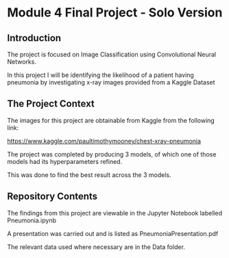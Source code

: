 # Module 4 Final Project - Solo Version

## Introduction

The project is focused on Image Classification using Convolutional Neural Networks. 

In this project I will be identifying the likelihood of a patient having pneumonia by investigating x-ray images provided from a Kaggle Dataset 

## The Project Context

The images for this project are obtainable from Kaggle from the following link: 

https://www.kaggle.com/paultimothymooney/chest-xray-pneumonia

The project was completed by producing 3 models, of which one of those models had its hyperparameters refined.

This was done to find the best result across the 3 models.

## Repository Contents 
The findings from this project are viewable in the Jupyter Notebook labelled Pneumonia.ipynb

A presentation was carried out and is listed as PneumoniaPresentation.pdf

The relevant data used where necessary are in the Data folder.



